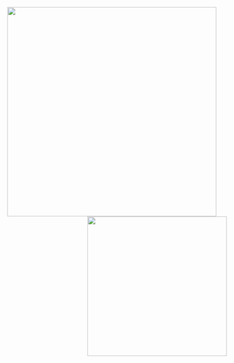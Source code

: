 [<img align="left" width="480" src="https://gist.githubusercontent.com/hydrotho/8ad587ee5c78024a1bed1c53a6352f87/raw/8ff8b0cf3d9a56302d0d4aad20f7b343400eabaa/github-metrics.svg">](#)
[<img align="right" width="320" src="https://github.com/hydrotho/hydrotho/assets/42911474/79238f00-0ce2-4c11-95d6-3abbb73fc6e1">](#)
